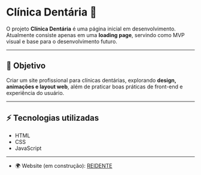 # Clínica Dentária 🦷

O projeto **Clínica Dentária** é uma página inicial em desenvolvimento.  
Atualmente consiste apenas em uma **loading page**, servindo como MVP visual e base para o desenvolvimento futuro.

---

## 🎯 Objetivo
Criar um site profissional para clínicas dentárias, explorando **design, animações e layout web**, além de praticar boas práticas de front-end e experiência do usuário.

---

## ⚡ Tecnologias utilizadas
- HTML  
- CSS  
- JavaScript

---
- 🌍 Website (em construção): [REIDENTE](https://joshuadacosta.github.io/reidente)
